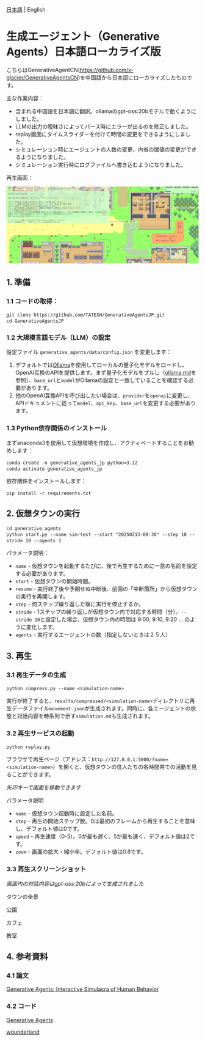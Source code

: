 [日本語](https://www.google.com/search?q=./README.md) | English

# 生成エージェント（Generative Agents）日本語ローカライズ版

こちらはGenerativeAgentCN(https://github.com/x-glacier/GenerativeAgentsCN)を中国語から日本語にローカライズしたものです。


主な作業内容：

  - 含まれる中国語を日本語に翻訳。ollamaのgpt-oss:20bモデルで動くようにしました。
  - LLMの出力の曖昧さによってパース時にエラーが出るのを修正しました。
  - replay画面にタイムスライダーを付けて時間の変更をできるようにしました。
  - シミュレーション時にエージェントの人数の変更、内省の閾値の変更ができるようになりました。
  - シミュレーション実行時にログファイルへ書き込むようになりました。

再生画面：

![snapshot](docs/resources/snapshot_jp.png)

## 1\. 準備

### 1.1 コードの取得：

```
git clone https://github.com/TATEXH/GenerativeAgentsJP.git
cd GenerativeAgentsJP
```

### 1.2 大規模言語モデル（LLM）の設定

設定ファイル `generative_agents/data/config.json` を変更します：

1.  デフォルトでは[Ollama](https://ollama.com/)を使用してローカルの量子化モデルをロードし、OpenAI互換のAPIを提供します。まず量子化モデルをプルし（[ollama.md](https://www.google.com/search?q=docs/ollama.md)を参照）、`base_url`と`model`がOllamaの設定と一致していることを確認する必要があります。
2.  他のOpenAI互換APIを呼び出したい場合は、`provider`を`openai`に変更し、APIドキュメントに従って`model`、`api_key`、`base_url`を変更する必要があります。

### 1.3 Python依存関係のインストール

まずanaconda3を使用して仮想環境を作成し、アクティベートすることをお勧めします：

```
conda create -n generative_agents_jp python=3.12
conda activate generative_agents_jp
```

依存関係をインストールします：

```
pip install -r requirements.txt
```

## 2\. 仮想タウンの実行

```
cd generative_agents
python start.py --name sim-test --start "20250213-09:30" --step 10 --stride 10 --agents 3
```

パラメータ説明：

  - `name` - 仮想タウンを起動するたびに、後で再生するために一意の名前を設定する必要があります。
  - `start` - 仮想タウンの開始時間。
  - `resume` - 実行終了後や予期せぬ中断後、前回の「中断箇所」から仮想タウンの実行を再開します。
  - `step` - 何ステップ繰り返した後に実行を停止するか。
  - `stride` - 1ステップの繰り返しが仮想タウン内で対応する時間（分）。`--stride 10`と設定した場合、仮想タウン内の時間は 9:00, 9:10, 9:20 ... のように変化します。
  - `agents` - 実行するエージェントの数（指定しないときは２５人）

## 3\. 再生

### 3.1 再生データの生成

```
python compress.py --name <simulation-name>
```

実行が終了すると、`results/compressed/<simulation-name>`ディレクトリに再生データファイル`movement.json`が生成されます。同時に、各エージェントの状態と対話内容を時系列で示す`simulation.md`も生成されます。

### 3.2 再生サービスの起動

```
python replay.py
```

ブラウザで再生ページ（アドレス：`http://127.0.0.1:5000/?name=<simulation-name>`）を開くと、仮想タウンの住人たちの各時間帯での活動を見ることができます。

*矢印キーで画面を移動できます*

パラメータ説明

  - `name` - 仮想タウン起動時に設定した名前。
  - `step` - 再生の開始ステップ数。0は最初のフレームから再生することを意味し、デフォルト値は0です。
  - `speed` - 再生速度（0-5）。0が最も遅く、5が最も速く、デフォルト値は2です。
  - `zoom` - 画面の拡大・縮小率。デフォルト値は0.8です。

### 3.3 再生スクリーンショット

*画面内の対話内容はgpt-oss:20bによって生成されました*

タウンの全景

公園

カフェ

教室

## 4\. 参考資料

### 4.1 論文

[Generative Agents: Interactive Simulacra of Human Behavior](https://arxiv.org/abs/2304.03442)

### 4.2 コード

[Generative Agents](https://github.com/joonspk-research/generative_agents)

[wounderland](https://github.com/Archermmt/wounderland)